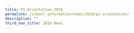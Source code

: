 ```yaml
---
title: P1 Orientation 2018
permalink: /school-information/news/2018/p1-orientation/
description: ""
third_nav_title: 2018 News
---
```

